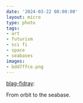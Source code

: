```yaml
---
date: '2024-03-22 08:00:00'
layout: micro
type: photo
tags:
- art
- futurism
- sci fi
- space
- seabases
images:
- bdd7ffce.png
---
```


[blag-fidray](https://blag-fidray.tumblr.com/post/744917443769778176):

From orbit to the seabase.
